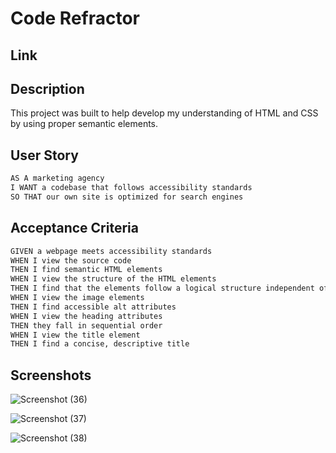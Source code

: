 # Code Refractor

## Link

## Description
This project was built to help develop my understanding of HTML and CSS by using proper semantic elements.


## User Story
```md
AS A marketing agency
I WANT a codebase that follows accessibility standards
SO THAT our own site is optimized for search engines
```

## Acceptance Criteria
```md
GIVEN a webpage meets accessibility standards
WHEN I view the source code
THEN I find semantic HTML elements
WHEN I view the structure of the HTML elements
THEN I find that the elements follow a logical structure independent of styling and positioning
WHEN I view the image elements
THEN I find accessible alt attributes
WHEN I view the heading attributes
THEN they fall in sequential order
WHEN I view the title element
THEN I find a concise, descriptive title
```
## Screenshots

![Screenshot (36)](https://user-images.githubusercontent.com/85006501/129182201-8234c217-ade1-4afa-ae0d-a2a25d0fbe57.png)

![Screenshot (37)](https://user-images.githubusercontent.com/85006501/129182248-b7dcdee0-2be4-400d-a707-76c2ef39802c.png)


![Screenshot (38)](https://user-images.githubusercontent.com/85006501/129182311-57d3e89a-d10e-402b-9bf0-61b8648706d1.png)